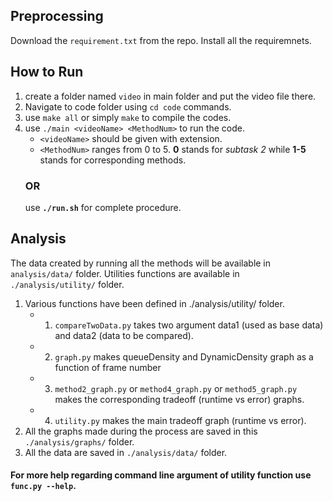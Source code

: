 ## Preprocessing
Download the `requirement.txt` from the repo.
Install all the requiremnets.

## How to Run
1. create a folder named `video` in main folder and put the video file there.
2. Navigate to code folder using `cd code` commands.
3. use `make all` or simply `make` to compile the codes.
4. use `./main <videoName> <MethodNum>` to run the code.
    - `<videoName>` should be given with extension.
    - `<MethodNum>` ranges from 0 to 5. **0** stands for *subtask 2* while **1-5** stands for corresponding methods.
    ### OR
    use **`./run.sh`** for complete procedure.

## Analysis
The data created by running all the methods will be available in `analysis/data/` folder.
Utilities functions are available in `./analysis/utility/` folder.
1. Various functions have been defined in ./analysis/utility/ folder.
    - 1. `compareTwoData.py` takes two argument data1 (used as base data) and data2 (data to be compared).
    - 2. `graph.py` makes queueDensity and DynamicDensity graph as a function of frame number
    - 3. `method2_graph.py` or `method4_graph.py` or `method5_graph.py` makes the corresponding tradeoff (runtime vs error) graphs.
    - 4. `utility.py` makes the main tradeoff graph (runtime vs error).
2. All the graphs made during the process are saved in this `./analysis/graphs/` folder.
3. All the data are saved in `./analysis/data/` folder.

#### For more help regarding command line argument of utility function use `func.py --help`.


